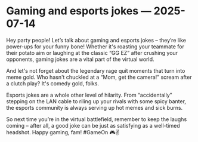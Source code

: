 # Gaming and esports jokes — 2025-07-14

Hey party people! Let’s talk about gaming and esports jokes – they’re like power-ups for your funny bone! Whether it's roasting your teammate for their potato aim or laughing at the classic “GG EZ” after crushing your opponents, gaming jokes are a vital part of the virtual world. 

And let's not forget about the legendary rage quit moments that turn into meme gold. Who hasn't chuckled at a “Mom, get the camera!” scream after a clutch play? It's comedy gold, folks. 

Esports jokes are a whole other level of hilarity. From “accidentally” stepping on the LAN cable to riling up your rivals with some spicy banter, the esports community is always serving up hot memes and sick burns. 

So next time you’re in the virtual battlefield, remember to keep the laughs coming – after all, a good joke can be just as satisfying as a well-timed headshot. Happy gaming, fam! #GameOn 🎮✌️
